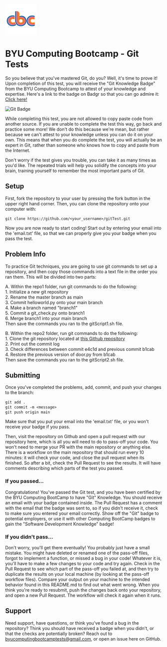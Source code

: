 <img src=".cbc/CBClogo.png" alt="Computing Boot Camp Logo" width="100"/>

# BYU Computing Bootcamp - Git Tests

So you believe that you've mastered Git, do you? Well, it's time to prove it! Upon completion of this test, you will receive
the "Git Knowledge Badge" from the BYU Computing Bootcamp to attest of your knowledge and expertise. Here's a link to the badge on Badgr so that you can go admire it: [Click here!](https://badgr.com/public/badges/VfiBaNJFSdCiSti946bVCA)

<img src="https://api.badgr.io/public/badges/VfiBaNJFSdCiSti946bVCA/image?imageVersion=1" alt="Git Badge" width="200"/>

While completing this test, you are not allowed to copy paste code from another source. If you are unable to complete the test this way, go back and practice some more! We don't do this because we're mean, but rather because we can't attest to your knowledge unless you can do it on your own. This means that when you do complete the test, you will actually be an expert in Git, rather than someone who knows how to copy and paste from the Internet.

Don't worry if the test gives you trouble, you can take it as many times as you'd like. The repeated trials will help you solidify the concepts into your brain, training yourself to remember the most important parts of Git.

## Setup

First, fork the repository to your user by pressing the fork button in the upper right hand corner. Then, you can clone the repository onto your computer with:
```
git clone https://github.com/<your_username>/gitTest.git
```
Now you are now ready to start coding!
Start out by entering your email into the 'email.txt' file, so that we can properly give you your badge when you pass the test.

## Problem Info

To practice Git techniques, you are going to use git commands to set up a repository, and then copy those commands into a text file in the order you ran them. This will be divided into two parts:

A. Within the repo1 folder, run git commands to do the following:  
    1. Initialize a new git repository  
    2. Rename the master branch as main  
    3. Commit helloworld.py onto your main branch  
    4. Make a branch named "branch1"  
    5. Commit a git_check.py onto branch1  
    6. Merge branch1 into your main branch  
    Then save the commands you ran to the gitScript1.sh file.


B. Within the repo2 folder, run git commands to do the following:  
    1. Clone the git repository located at [this Github repository](https://github.com/BYUComputingBootCampTests/git-clone)  
    2. Print out the commit log  
    3. Check differences between commit e4c1d and previous commit b1cab  
    4. Restore the previous version of door.py from b1cab  
    Then save the commands you ran to the gitScript2.sh file.  

## Submitting

Once you've completed the problems, add, commit, and push your changes to the branch:
```
git add .
git commit -m <message>
git push origin main
```
Make sure that you put your email into the 'email.txt' file, or you won't receive your badge if you pass.

Then, visit the repository on Github and open a pull request with our repository here,
which is all you will need to do to pass-off your code. You won't need to merge your
PR with the main repository or anything else. There is a workflow on the main
repository that should run every 10 minutes: it will check your code, and close the
pull request when its finished. So after a bit, check the Pull Request to see the results. 
It will have comments describing which parts of the test you passed.

### If you passed...
Congratulations! You've passed the Git test, and you have been certified
by the BYU Computing BootCamp to have "Git" Knowledge. You should receive an email with your badge contained inside. The
Pull Request has a comment with the email that the badge was sent to, so if you didn't receive it, check to make sure
you entered your email correctly. Show off the "Git" badge to potential employers, or use it with other Computing BootCamp 
badges to gain the "Software Development Knowledge" badge!

### If you didn't pass...
Don't worry, you'll get there eventually! You probably just have a small mistake. You might have deleted or renamed 
one of the pass-off files, forgot to implement a function, or missed a bug in your code! Whatever it is, you'll have to make a few 
changes to your code and try again. Check in the Pull Request to see which part of the pass-off you failed at, and then try to
duplicate the results on your local machine (by looking at the pass-off workflow files). Compare your output on your machine to
the intended behavior found in this README.md to find out what went wrong. When you think you're ready to resubmit, push the changes
back onto your repository, and open a new Pull Request. The workflow will check it again when it runs.

## Support

Need support, have questions, or think you've found a bug in the repository? Think you should have received a badge when
you didn't, or that the checks are potentially broken? Reach out to byucomputingbootcamptests@gmail.com, or open an issue here on
GitHub.
